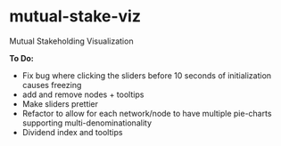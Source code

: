 # mutual-stake-viz
Mutual Stakeholding Visualization

**To Do:**
- Fix bug where clicking the sliders before 10 seconds of initialization causes freezing
- add and remove nodes + tooltips
- Make sliders prettier
- Refactor to allow for each network/node to have multiple pie-charts supporting multi-denominationality
- Dividend index and tooltips
